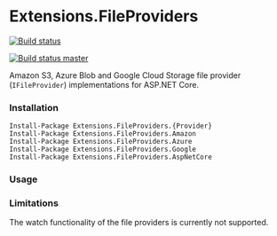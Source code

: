 
# Extensions.FileProviders
[![Build status](https://ci.appveyor.com/api/projects/status/dqmb8960fmdfqnns?svg=true)](https://ci.appveyor.com/project/EyassuGetachew/asp-net-file-providers-extensions)

[![Build status master](https://ci.appveyor.com/api/projects/status/dqmb8960fmdfqnns/branch/master?svg=true)](https://ci.appveyor.com/project/EyassuGetachew/asp-net-file-providers-extensions/branch/master)



Amazon S3, Azure Blob and Google Cloud Storage file provider (`IFileProvider`) implementations for ASP.NET Core.


### Installation

```
Install-Package Extensions.FileProviders.{Provider}
Install-Package Extensions.FileProviders.Amazon
Install-Package Extensions.FileProviders.Azure
Install-Package Extensions.FileProviders.Google
Install-Package Extensions.FileProviders.AspNetCore
```

### Usage



### Limitations

The watch functionality of the file providers is currently not supported.